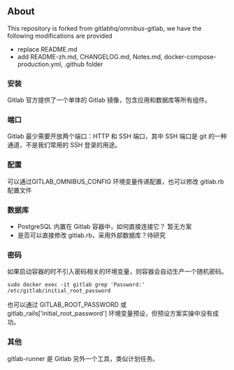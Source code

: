 ## About

This repository is forked from gitlabhq/omnibus-gitlab, we have the following modifications are provided

* replace README.md
* add README-zh.md, CHANGELOG.md, Notes.md, docker-compose-production.yml, .github folder

### 安装

Gitlab 官方提供了一个单体的 Gitlab 镜像，包含应用和数据库等所有组件。

### 端口

Gitlab 最少需要开放两个端口：HTTP 和 SSH 端口，其中 SSH 端口是 git 的一种通道，不是我们常用的 SSH 登录的用途。

### 配置

可以通过GITLAB_OMNIBUS_CONFIG 环境变量传递配置，也可以修改 gitlab.rb 配置文件

### 数据库

* PostgreSQL 内置在 Gitlab 容器中，如何直接连接它？ 暂无方案  
* 是否可以直接修改 gitlab.rb，采用外部数据库？待研究

### 密码

如果启动容器的时不引入密码相关的环境变量，则容器会自动生产一个随机密码。
```
sudo docker exec -it gitlab grep 'Password:' /etc/gitlab/initial_root_password
```

也可以通过 GITLAB_ROOT_PASSWORD 或 gitlab_rails['initial_root_password'] 环境变量预设，但预设方案实操中没有成功。

### 其他

gitlab-runner 是 Gitlab 另外一个工具，类似计划任务。     